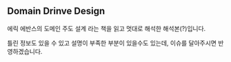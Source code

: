 ## Domain Drinve Design

에릭 에반스의 도메인 주도 설계 라는 책을 읽고 멋대로 해석한 해석본(?)입니다.

틀린 정보도 있을 수 있고 설명이 부족한 부분이 있을수도 있는데, 이슈를 달아주시면 반영하겠습니다.

